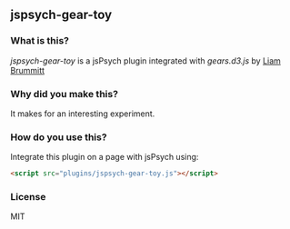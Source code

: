 ## jspsych-gear-toy

### What is this?
_jspsych-gear-toy_ is a jsPsych plugin integrated with _gears.d3.js_ by [Liam Brummitt](https://github.com/liabru/gears-d3-js)

### Why did you make this?
It makes for an interesting experiment.

### How do you use this?
Integrate this plugin on a page with jsPsych using:
```HTML
<script src="plugins/jspsych-gear-toy.js"></script>
```

### License
MIT
